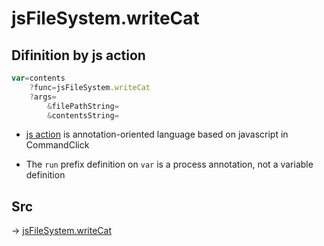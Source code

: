 # jsFileSystem.writeCat

## Difinition by js action

```js.js
var=contents
	?func=jsFileSystem.writeCat
	?args=
		&filePathString=
		&contentsString=
```

- [js action](#) is annotation-oriented language based on javascript in CommandClick

- The `run` prefix definition on `var` is a process annotation, not a variable definition

## Src

-> [jsFileSystem.writeCat](https://github.com/puutaro/CommandClick/blob/master/app/src/main/java/com/puutaro/commandclick/fragment_lib/terminal_fragment/js_interface/file/JsFileSystem.kt#L68)



